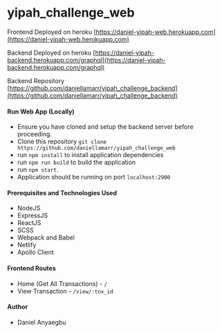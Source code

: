 # yipah_challenge_web

Frontend Deployed on heroku [https://daniel-yipah-web.herokuapp.com](https://daniel-yipah-web.herokuapp.com)

Backend Deployed on heroku [https://daniel-yipah-backend.herokuapp.com/graphql](https://daniel-yipah-backend.herokuapp.com/graphql)

Backend Repository [https://github.com/daniellamarr/yipah_challenge_backend](https://github.com/daniellamarr/yipah_challenge_backend)

#### Run Web App (Locally)
- Ensure you have cloned and setup the backend server before proceeding.
- Clone this repository `git clone https://github.com/daniellamarr/yipah_challenge_web`
- run `npm install` to install application dependencies
- run `npm run build` to build the application
- run `npm start`.
- Application should be running on port `localhost:2900`

#### Prerequisites and Technologies Used

- NodeJS
- ExpressJS
- ReactJS
- SCSS
- Webpack and Babel
- Netlify
- Apollo Client


#### Frontend Routes

* Home (Get All Transactions) - `/`
* View Transaction - `/view/:tnx_id`


#### Author

- Daniel Anyaegbu
